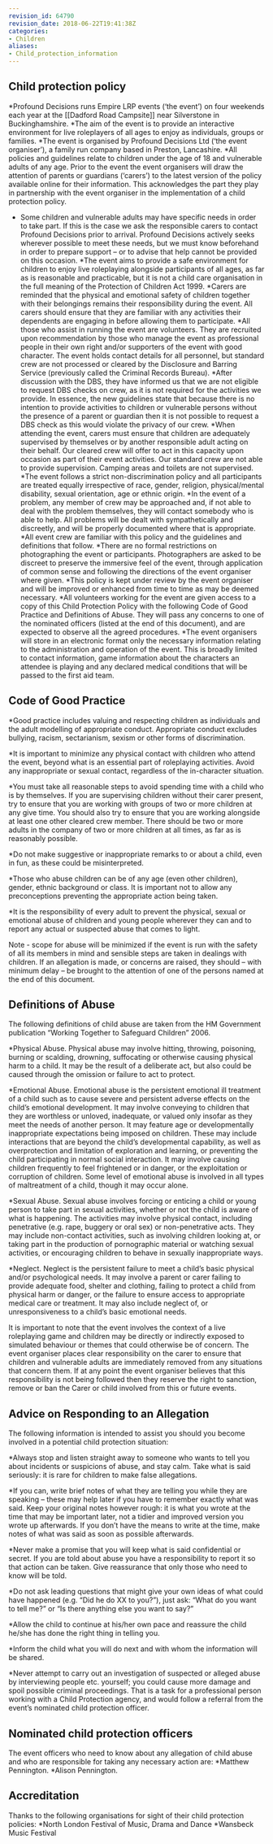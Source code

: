 ```yaml
---
revision_id: 64790
revision_date: 2018-06-22T19:41:38Z
categories:
- Children
aliases:
- Child_protection_information
---
```


## Child protection policy
*Profound Decisions runs Empire LRP events (‘the event’) on four weekends each year at the [[Dadford Road Campsite]] near Silverstone in Buckinghamshire.
*The aim of the event is to provide an interactive environment for live roleplayers of all ages to enjoy as individuals, groups or families.
*The event is organised by Profound Decisions Ltd (‘the event organiser’), a family run company based in Preston, Lancashire.
*All policies and guidelines relate to children under the age of 18 and vulnerable adults of any age. Prior to the event the event organisers will draw the attention of parents or guardians (‘carers’) to the latest version of the policy available online for their information. This acknowledges the part they play in partnership with the event organiser in the implementation of a child protection policy.
* Some children and vulnerable adults may have specific needs in order to take part. If this is the case we ask the responsible carers to contact Profound Decisions prior to arrival. Profound Decisions actively seeks wherever possible to meet these needs, but we must know beforehand in order to prepare support – or to advise that help cannot be provided on this occasion.
*The event aims to provide a safe environment for children to enjoy live roleplaying alongside participants of all ages, as far as is reasonable and practicable, but it is not a child care organisation in the full meaning of the Protection of Children Act 1999.
*Carers are reminded that the physical and emotional safety of children together with their belongings remains their responsibility during the event. All carers should ensure that they are familiar with any activities their dependents are engaging in before allowing them to participate.
*All those who assist in running the event are volunteers. They are recruited upon recommendation by those who manage the event as professional people in their own right and/or supporters of the event with good character. The event holds contact details for all personnel, but standard crew are not processed or cleared by the Disclosure and Barring Service (previously called the Criminal Records Bureau).
*After discussion with the DBS, they have informed us that we are not eligible to request DBS checks on crew, as it is not required for the activities we provide. In essence, the new guidelines state that because there is no intention to provide activities to children or vulnerable persons without the presence of a parent or guardian then it is not possible to request a DBS check as this would violate the privacy of our crew.
*When attending the event, carers must ensure that children are adequately supervised by themselves or by another responsible adult acting on their behalf. Our cleared crew will offer to act in this capacity upon occasion as part of their event activities. Our standard crew are not able to provide supervision. Camping areas and toilets are not supervised.
*The event follows a strict non-discrimination policy and all participants are treated equally irrespective of race, gender, religion, physical/mental disability, sexual orientation, age or ethnic origin.
*In the event of a problem, any member of crew may be approached and, if not able to deal with the problem themselves, they will contact somebody who is able to help. All problems will be dealt with sympathetically and discreetly, and will be properly documented where that is appropriate.
*All event crew are familiar with this policy and the guidelines and definitions that follow.
*There are no formal restrictions on photographing the event or participants. Photographers are asked to be discreet to preserve the immersive feel of the event, through application of common sense and following the directions of the event organiser where given.
*This policy is kept under review by the event organiser and will be improved or enhanced from time to time as may be deemed necessary.
*All volunteers working for the event are given access to a copy of this Child Protection Policy with the following Code of Good Practice and Definitions of Abuse. They will pass any concerns to one of the nominated officers (listed at the end of this document), and are expected to observe all the agreed procedures.
*The event organisers will store in an electronic format only the necessary information relating to the administration and operation of the event. This is broadly limited to contact information, game information about the characters an attendee is playing and any declared medical conditions that will be passed to the first aid team.



## Code of Good Practice
*Good practice includes valuing and respecting children as individuals and the adult modelling of appropriate conduct. Appropriate conduct excludes bullying, racism, sectarianism, sexism or other forms of discrimination.

*It is important to minimize any physical contact with children who attend the event, beyond what is an essential part of roleplaying activities. Avoid any inappropriate or sexual contact, regardless of the in-character situation.

*You must take all reasonable steps to avoid spending time with a child who is by themselves. If you are supervising children without their carer present, try to ensure that you are working with groups of two or more children at any give time. You should also try to ensure that you are working alongside at least one other cleared crew member. There should be two or more adults in the company of two or more children at all times, as far as is reasonably possible.

*Do not make suggestive or inappropriate remarks to or about a child, even in fun, as these could be misinterpreted.

*Those who abuse children can be of any age (even other children), gender, ethnic background or class. It is important not to allow any preconceptions preventing the appropriate action being taken.

*It is the responsibility of every adult to prevent the physical, sexual or emotional abuse of children and young people wherever they can and to report any actual or suspected abuse that comes to light.

Note - scope for abuse will be minimized if the event is run with the safety of all its members in mind and sensible steps are taken in dealings with children. If an allegation is made, or concerns are raised, they should – with minimum delay – be brought to the attention of one of the persons named at the end of this document.

## Definitions of Abuse
The following definitions of child abuse are taken from the HM Government publication “Working Together to Safeguard Children” 2006.

*Physical Abuse. Physical abuse may involve hitting, throwing, poisoning, burning or scalding, drowning, suffocating or otherwise causing physical harm to a child. It may be the result of a deliberate act, but also could be caused through the omission or failure to act to protect.

*Emotional Abuse. Emotional abuse is the persistent emotional ill treatment of a child such as to cause severe and persistent adverse effects on the child’s emotional development. It may involve conveying to children that they are worthless or unloved, inadequate, or valued only insofar as they meet the needs of another person. It may feature age or developmentally inappropriate expectations being imposed on children. These may include interactions that are beyond the child’s developmental capability, as well as overprotection and limitation of exploration and learning, or preventing the child participating in normal social interaction. It may involve causing children frequently to feel frightened or in danger, or the exploitation or corruption of children. Some level of emotional abuse is involved in all types of maltreatment of a child, though it may occur alone.

*Sexual Abuse. Sexual abuse involves forcing or enticing a child or young person to take part in sexual activities, whether or not the child is aware of what is happening. The activities may involve physical contact, including penetrative (e.g. rape, buggery or oral sex) or non-penetrative acts. They may include non-contact activities, such as involving children looking at, or taking part in the production of pornographic material or watching sexual activities, or encouraging children to behave in sexually inappropriate ways.

*Neglect. Neglect is the persistent failure to meet a child’s basic physical and/or psychological needs. It may involve a parent or carer failing to provide adequate food, shelter and clothing, failing to protect a child from physical harm or danger, or the failure to ensure access to appropriate medical care or treatment. It may also include neglect of, or unresponsiveness to a child’s basic emotional needs.

It is important to note that the event involves the context of a live roleplaying game and children may be directly or indirectly exposed to simulated behaviour or themes that could otherwise be of concern. The event organiser places clear responsibility on the carer to ensure that children and vulnerable adults are immediately removed from any situations that concern them. If at any point the event organiser believes that this responsibility is not being followed then they reserve the right to sanction, remove or ban the Carer or child involved from this or future events.

## Advice on Responding to an Allegation
The following information is intended to assist you should you become involved in a potential child protection situation:

*Always stop and listen straight away to someone who wants to tell you about incidents or suspicions of abuse, and stay calm. Take what is said seriously: it is rare for children to make false allegations.

*If you can, write brief notes of what they are telling you while they are speaking – these may help later if you have to remember exactly what was said. Keep your original notes however rough: it is what you wrote at the time that may be important later, not a tidier and improved version you wrote up afterwards. If you don’t have the means to write at the time, make notes of what was said as soon as possible afterwards.

*Never make a promise that you will keep what is said confidential or secret. If you are told about abuse you have a responsibility to report it so that action can be taken. Give reassurance that only those who need to know will be told.

*Do not ask leading questions that might give your own ideas of what could have happened (e.g. “Did he do XX to you?”), just ask: “What do you want to tell me?” or “Is there anything else you want to say?”

*Allow the child to continue at his/her own pace and reassure the child he/she has done the right thing in telling you.

*Inform the child what you will do next and with whom the information will be shared.

*Never attempt to carry out an investigation of suspected or alleged abuse by interviewing people etc. yourself; you could cause more damage and spoil possible criminal proceedings. That is a task for a professional person working with a Child Protection agency, and would follow a referral from the event’s nominated child protection officer.

## Nominated child protection officers
The event officers who need to know about any allegation of child abuse and who are responsible for taking any necessary action are:
*Matthew Pennington.
*Alison Pennington.

## Accreditation
Thanks to the following organisations for sight of their child protection policies:
*North London Festival of Music, Drama and Dance
*Wansbeck Music Festival
